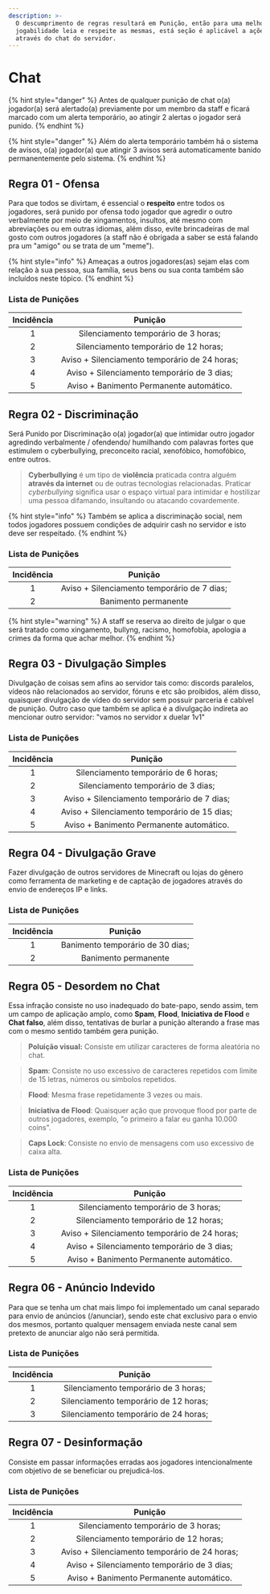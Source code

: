 ```yaml
---
description: >-
  O descumprimento de regras resultará em Punição, então para uma melhor
  jogabilidade leia e respeite as mesmas, está seção é aplicável a ações feitas
  através do chat do servidor.
---
```


# Chat



{% hint style="danger" %}
Antes de qualquer punição de chat o(a) jogador(a) será alertado(a) previamente por um membro da staff e ficará marcado com um alerta temporário, ao atingir 2 alertas o jogador será punido.
{% endhint %}

{% hint style="danger" %}
Além do alerta temporário também há o sistema de avisos, o(a) jogador(a) que atingir 3 avisos será automaticamente banido permanentemente pelo sistema.
{% endhint %}

## Regra 01 - Ofensa <a href="#01" id="01"></a>

Para que todos se divirtam, é essencial o **respeito** entre todos os jogadores, será punido por ofensa todo jogador que agredir o outro verbalmente por meio de xingamentos, insultos, até mesmo com abreviações ou em outras idiomas, além disso, evite brincadeiras de mal gosto com outros jogadores (a staff não é obrigada a saber se está falando pra um "amigo" ou se trata de um "meme").

{% hint style="info" %}
Ameaças a outros jogadores(as) sejam elas com relação à sua pessoa, sua família, seus bens ou sua conta também são incluídos neste tópico.
{% endhint %}

### Lista de Punições <a href="#lista-de-punicoes" id="lista-de-punicoes"></a>

| Incidência |                    Punição                    |
| :--------: | :-------------------------------------------: |
|      1     |      Silenciamento temporário de 3 horas;     |
|      2     |     Silenciamento temporário de 12 horas;     |
|      3     | Aviso + Silenciamento temporário de 24 horas; |
|      4     |  Aviso + Silenciamento temporário de 3 dias;  |
|      5     |    Aviso + Banimento Permanente automático.   |

## Regra 02 - **Discriminação** <a href="#01" id="01"></a>

Será Punido por Discriminação o(a) jogador(a) que intimidar outro jogador agredindo verbalmente / ofendendo/ humilhando com palavras fortes que estimulem o cyberbullying, preconceito racial, xenofóbico, homofóbico, entre outros.

> **Cyberbullying** é um tipo de **violência** praticada contra alguém **através da internet** ou de outras tecnologias relacionadas. Praticar _cyberbullying_ significa usar o espaço virtual para intimidar e hostilizar uma pessoa difamando, insultando ou atacando covardemente.

{% hint style="info" %}
Também se aplica a discriminação social, nem todos jogadores possuem condições de adquirir cash no servidor e isto deve ser respeitado.
{% endhint %}

### Lista de Punições <a href="#lista-de-punicoes-1" id="lista-de-punicoes-1"></a>

| Incidência |                   Punição                   |
| :--------: | :-----------------------------------------: |
|      1     | Aviso + Silenciamento temporário de 7 dias; |
|      2     |             Banimento permanente            |

{% hint style="warning" %}
A staff se reserva ao direito de julgar o que será tratado como xingamento, bullyng, racismo, homofobia, apologia a crimes da forma que achar melhor.
{% endhint %}

## Regra 03 - **Divulgação Simples** <a href="#02" id="02"></a>

Divulgação de coisas sem afins ao servidor tais como: discords paralelos, vídeos não relacionados ao servidor, fóruns e etc são proibidos, além disso, quaisquer divulgação de vídeo do servidor sem possuir parceria é cabível de punição. Outro caso que também se aplica é a divulgação indireta ao mencionar outro servidor: "vamos no servidor x duelar 1v1"

### Lista de Punições <a href="#lista-de-punicoes" id="lista-de-punicoes"></a>

| Incidência |                    Punição                   |
| :--------: | :------------------------------------------: |
|      1     |     Silenciamento temporário de 6 horas;     |
|      2     |      Silenciamento temporário de 3 dias;     |
|      3     |  Aviso + Silenciamento temporário de 7 dias; |
|      4     | Aviso + Silenciamento temporário de 15 dias; |
|      5     |   Aviso + Banimento Permanente automático.   |

## Regra 04 - **Divulgação Grave** <a href="#02" id="02"></a>

Fazer divulgação de outros servidores de Minecraft ou lojas do gênero como ferramenta de marketing e de captação de jogadores através do envio de endereços IP e links.

### Lista de Punições <a href="#lista-de-punicoes-3" id="lista-de-punicoes-3"></a>

| Incidência |              Punição             |
| :--------: | :------------------------------: |
|      1     | Banimento temporário de 30 dias; |
|      2     |       Banimento permanente       |

## Regra 05 - **Desordem no Chat** <a href="#02" id="02"></a>

Essa infração consiste no uso inadequado do bate-papo, sendo assim, tem um campo de aplicação amplo, como **Spam**, **Flood**, **Iniciativa de Flood** e **Chat falso**, além disso, tentativas de burlar a punição alterando a frase mas com o mesmo sentido também gera punição.

> **Poluição visual:** Consiste em utilizar caracteres de forma aleatória no chat.

> **Spam**: Consiste no uso excessivo de caracteres repetidos com limite de 15 letras, números ou símbolos repetidos.

> **Flood**: Mesma frase repetidamente 3 vezes ou mais.

> **Iniciativa de Flood**: Quaisquer ação que provoque flood por parte de outros jogadores, exemplo, "o primeiro a falar eu ganha 10.000 coins".

> **Caps Lock**: Consiste no envio de mensagens com uso excessivo de caixa alta.

### Lista de Punições <a href="#lista-de-punicoes-5" id="lista-de-punicoes-5"></a>

| Incidência |                    Punição                    |
| :--------: | :-------------------------------------------: |
|      1     |      Silenciamento temporário de 3 horas;     |
|      2     |     Silenciamento temporário de 12 horas;     |
|      3     | Aviso + Silenciamento temporário de 24 horas; |
|      4     |  Aviso + Silenciamento temporário de 3 dias;  |
|      5     |    Aviso + Banimento Permanente automático.   |

## Regra 06 - **Anúncio Indevido** <a href="#02" id="02"></a>

Para que se tenha um chat mais limpo foi implementado um canal separado para envio de anúncios (/anunciar), sendo este chat exclusivo para o envio dos mesmos, portanto qualquer mensagem enviada neste canal sem pretexto de anunciar algo não será permitida.

### Lista de Punições <a href="#lista-de-punicoes-5" id="lista-de-punicoes-5"></a>



| Incidência |                Punição                |
| :--------: | :-----------------------------------: |
|      1     |  Silenciamento temporário de 3 horas; |
|      2     | Silenciamento temporário de 12 horas; |
|      3     | Silenciamento temporário de 24 horas; |

## Regra 07 - **Desinformação** <a href="#02" id="02"></a>

Consiste em passar informações erradas aos jogadores intencionalmente com objetivo de se beneficiar ou prejudicá-los.

### Lista de Punições <a href="#lista-de-punicoes-6" id="lista-de-punicoes-6"></a>

| Incidência |                    Punição                    |
| :--------: | :-------------------------------------------: |
|      1     |      Silenciamento temporário de 3 horas;     |
|      2     |     Silenciamento temporário de 12 horas;     |
|      3     | Aviso + Silenciamento temporário de 24 horas; |
|      4     |  Aviso + Silenciamento temporário de 3 dias;  |
|      5     |    Aviso + Banimento Permanente automático.   |
